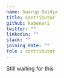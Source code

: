 ```yaml
---
name: Swarup Baidya
title: Contributor
github: kabenari
twitter: ""
linkedin: ""
slack: ""
joining_date: ""
role : contributor
---
```


Still waiting for this
